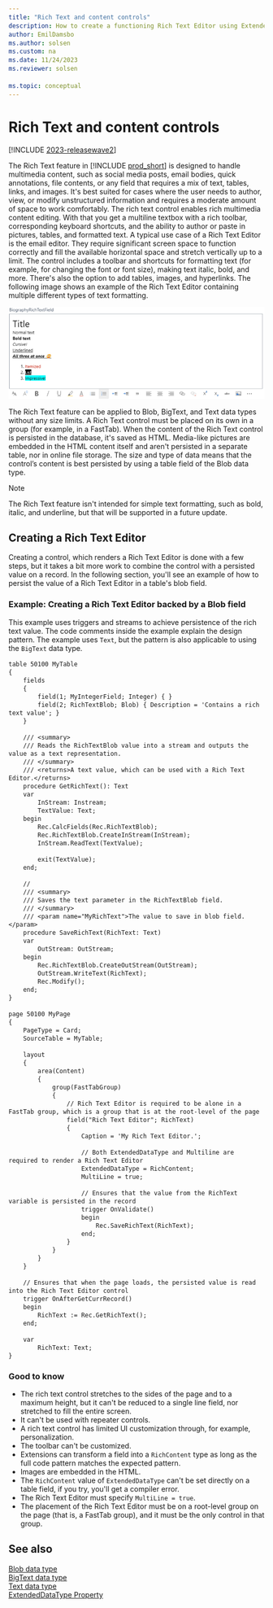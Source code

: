```yaml
---
title: "Rich Text and content controls"
description: How to create a functioning Rich Text Editor using ExtendedDataType and a table blob field in AL for Business Central.
author: EmilDamsbo
ms.author: solsen
ms.custom: na
ms.date: 11/24/2023
ms.reviewer: solsen

ms.topic: conceptual
---
```


# Rich Text and content controls

[!INCLUDE [2023-releasewave2](../includes/2023-releasewave2.md)]

The Rich Text feature in [!INCLUDE [prod_short](includes/prod_short.md)] is designed to handle multimedia content, such as social media posts, email bodies, quick annotations, file contents, or any field that requires a mix of text, tables, links, and images. It's best suited for cases where the user needs to author, view, or modify unstructured information and requires a moderate amount of space to work comfortably. The rich text control enables rich multimedia content editing. With that you get a multiline textbox with a rich toolbar, corresponding keyboard shortcuts, and the ability to author or paste in pictures, tables, and formatted text. A typical use case of a Rich Text Editor is the email editor. They require significant screen space to function correctly and fill the available horizontal space and stretch vertically up to a limit. The control includes a toolbar and shortcuts for formatting text (for example, for changing the font or font size), making text italic, bold, and more. There's also the option to add tables, images, and hyperlinks.
The following image shows an example of the Rich Text Editor containing multiple different types of text formatting.

![Shows an example of the Rich Text Editor containing multiple different types of text formatting.](../developer/media/RichTextEditorExample.png)

The Rich Text feature can be applied to Blob, BigText, and Text data types without any size limits. A Rich Text control must be placed on its own in a group (for example, in a FastTab). When the content of the Rich Text control is persisted in the database, it's saved as HTML. Media-like pictures are embedded in the HTML content itself and aren't persisted in a separate table, nor in online file storage. The size and type of data means that the control’s content is best persisted by using a table field of the Blob data type.

> [!NOTE]  
> The Rich Text feature isn't intended for simple text formatting, such as bold, italic, and underline, but that will be supported in a future update.

## Creating a Rich Text Editor

Creating a control, which renders a Rich Text Editor is done with a few steps, but it takes a bit more work to combine the control with a persisted value on a record. In the following section, you'll see an example of how to persist the value of a Rich Text Editor in a table's blob field.

### Example: Creating a Rich Text Editor backed by a Blob field

This example uses triggers and streams to achieve persistence of the rich text value. The code comments inside the example explain the design pattern. The example uses `Text`, but the pattern is also applicable to using the `BigText` data type.

```AL
table 50100 MyTable
{
    fields
    {
        field(1; MyIntegerField; Integer) { }
        field(2; RichTextBlob; Blob) { Description = 'Contains a rich text value'; }
    }

    /// <summary>
    /// Reads the RichTextBlob value into a stream and outputs the value as a text representation.
    /// </summary>
    /// <returns>A text value, which can be used with a Rich Text Editor.</returns>
    procedure GetRichText(): Text
    var
        InStream: Instream;
        TextValue: Text;
    begin
        Rec.CalcFields(Rec.RichTextBlob);
        Rec.RichTextBlob.CreateInStream(InStream);
        InStream.ReadText(TextValue);

        exit(TextValue);
    end;

    // 
    /// <summary>
    /// Saves the text parameter in the RichTextBlob field.
    /// </summary>
    /// <param name="MyRichText">The value to save in blob field.</param>
    procedure SaveRichText(RichText: Text)
    var
        OutStream: OutStream;
    begin
        Rec.RichTextBlob.CreateOutStream(OutStream);
        OutStream.WriteText(RichText);
        Rec.Modify();
    end;
}

page 50100 MyPage
{
    PageType = Card;
    SourceTable = MyTable;

    layout
    {
        area(Content)
        {
            group(FastTabGroup)
            {
                // Rich Text Editor is required to be alone in a FastTab group, which is a group that is at the root-level of the page
                field("Rich Text Editor"; RichText)
                {
                    Caption = 'My Rich Text Editor.';

                    // Both ExtendedDataType and Multiline are required to render a Rich Text Editor
                    ExtendedDataType = RichContent;
                    MultiLine = true;

                    // Ensures that the value from the RichText variable is persisted in the record
                    trigger OnValidate()
                    begin
                        Rec.SaveRichText(RichText);
                    end;
                }
            }
        }
    }
    
    // Ensures that when the page loads, the persisted value is read into the Rich Text Editor control
    trigger OnAfterGetCurrRecord()
    begin
        RichText := Rec.GetRichText();
    end;

    var
        RichText: Text;
}

```

### Good to know

- The rich text control stretches to the sides of the page and to a maximum height, but it can't be reduced to a single line field, nor stretched to fill the entire screen.
- It can't be used with repeater controls.
- A rich text control has limited UI customization through, for example, personalization.
- The toolbar can't be customized.
- Extensions can transform a field into a `RichContent` type as long as the full code pattern matches the expected pattern.
- Images are embedded in the HTML.
- The `RichContent` value of `ExtendedDataType` can't be set directly on a table field, if you try, you'll get a compiler error.
- The Rich Text Editor must specify `MultiLine = true`.
- The placement of the Rich Text Editor must be on a root-level group on the page (that is, a FastTab group), and it must be the only control in that group.

## See also

[Blob data type](methods-auto/blob/blob-data-type.md)  
[BigText data type](methods-auto/bigtext/bigtext-data-type.md)  
[Text data type](methods-auto/text/text-data-type.md)  
[ExtendedDataType Property](properties/devenv-extendeddatatype-property.md)   